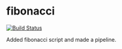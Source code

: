 # fibonacci
[![Build Status](http://3.218.159.109/buildStatus/icon?job=chapter_03%2Ffibonacci)](http://54.86.111.93/job/chapter_03/job/fibonacci/)

Added fibonacci script and made a pipeline.
